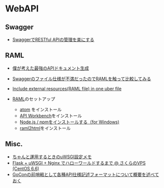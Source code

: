 
# WebAPI

## Swagger

* [SwaggerでRESTful APIの管理を楽にする](https://qiita.com/disc99/items/37228f5d687ad2969aa2)

## RAML


* [僕が考えた最強のAPIドキュメント生成](http://gin0606.hatenablog.com/entry/2016/02/16/144910)
* [Swaggerのファイル仕様が不満だったのでRAMLを触って比較してみる](http://mao-instantlife.hatenablog.com/entry/2017/07/01/Swagger%E3%81%AE%E3%83%95%E3%82%A1%E3%82%A4%E3%83%AB%E4%BB%95%E6%A7%98%E3%81%8C%E4%B8%8D%E6%BA%80%E3%81%A0%E3%81%A3%E3%81%9F%E3%81%AE%E3%81%A7RAML%E3%82%92%E8%A7%A6%E3%81%A3%E3%81%A6%E6%AF%94)
* [Include external resources(RAML file) in one uber file](https://forum.raml.org/t/include-external-resources-raml-file-in-one-uber-file/212)
* [RAML](https://raml.org/)のセットアップ 

  * [atom](https://atom.io/) をインストール
  * [API Workbench](http://apiworkbench.com/)をインストール
  * [Node.js / npmをインストールする（for Windows)](https://qiita.com/taiponrock/items/9001ae194571feb63a5e)
  * [raml2html](https://github.com/raml2html/raml2html)をインストール



## Misc.

* [ちゃんと運用するときのuWSGI設定メモ](https://qiita.com/yasunori/items/64606e63b36b396cf695)
* [Flask + uWSGI + Nginx でハローワールドするまで @ さくらのVPS (CentOS 6.6)](https://qiita.com/morinokami/items/e0efb2ae2aa04a1b148b)
* [GoConの前哨戦として各種API仕様記述フォーマットについて概要を述べておく](https://qiita.com/vvakame/items/c21f7862f6d30a6b2a7b)


